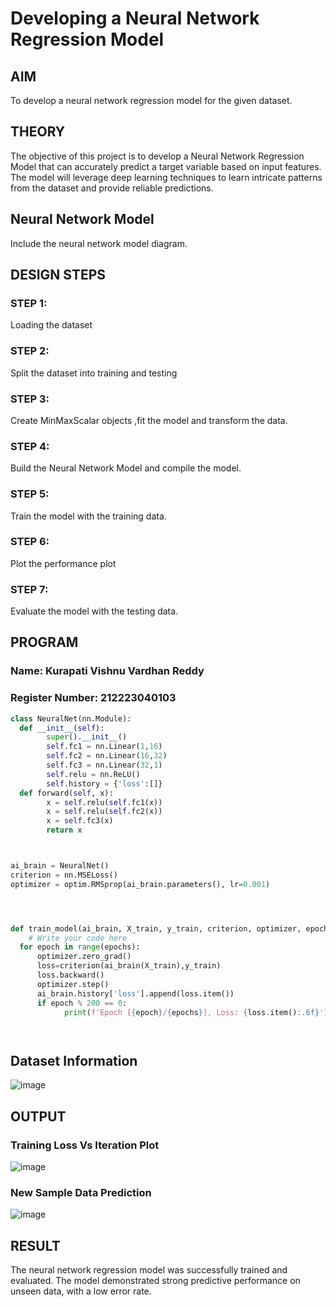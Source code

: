# Developing a Neural Network Regression Model

## AIM

To develop a neural network regression model for the given dataset.

## THEORY

The objective of this project is to develop a Neural Network Regression Model that can accurately predict a target variable based on input features. The model will leverage deep learning techniques to learn intricate patterns from the dataset and provide reliable predictions.
## Neural Network Model

Include the neural network model diagram.

## DESIGN STEPS

### STEP 1:

Loading the dataset

### STEP 2:

Split the dataset into training and testing

### STEP 3:

Create MinMaxScalar objects ,fit the model and transform the data.

### STEP 4:

Build the Neural Network Model and compile the model.

### STEP 5:

Train the model with the training data.

### STEP 6:

Plot the performance plot

### STEP 7:

Evaluate the model with the testing data.

## PROGRAM
### Name: Kurapati Vishnu Vardhan Reddy
### Register Number: 212223040103
```python
class NeuralNet(nn.Module):
  def __init__(self):
        super().__init__()
        self.fc1 = nn.Linear(1,16)
        self.fc2 = nn.Linear(16,32)
        self.fc3 = nn.Linear(32,1)
        self.relu = nn.ReLU()
        self.history = {'loss':[]}
  def forward(self, x):
        x = self.relu(self.fc1(x))
        x = self.relu(self.fc2(x))
        x = self.fc3(x)
        return x



ai_brain = NeuralNet()
criterion = nn.MSELoss()
optimizer = optim.RMSprop(ai_brain.parameters(), lr=0.001)




def train_model(ai_brain, X_train, y_train, criterion, optimizer, epochs=2000):
    # Write your code here
  for epoch in range(epochs):
      optimizer.zero_grad()
      loss=criterion(ai_brain(X_train),y_train)
      loss.backward()
      optimizer.step()
      ai_brain.history['loss'].append(loss.item())
      if epoch % 200 == 0:
            print(f'Epoch [{epoch}/{epochs}], Loss: {loss.item():.6f}')




```
## Dataset Information

![image](https://github.com/user-attachments/assets/f2a1a23d-2bf3-4dd4-a237-6de83f98601a)


## OUTPUT

### Training Loss Vs Iteration Plot

![image](https://github.com/user-attachments/assets/30e75f46-fc2c-42b3-bd1a-911fa46b48e3)

### New Sample Data Prediction

![image](https://github.com/user-attachments/assets/f2d2ec5a-e9b8-4ebc-8c41-aef97f19064b)

## RESULT

The neural network regression model was successfully trained and evaluated. The model demonstrated strong predictive performance on unseen data, with a low error rate.
